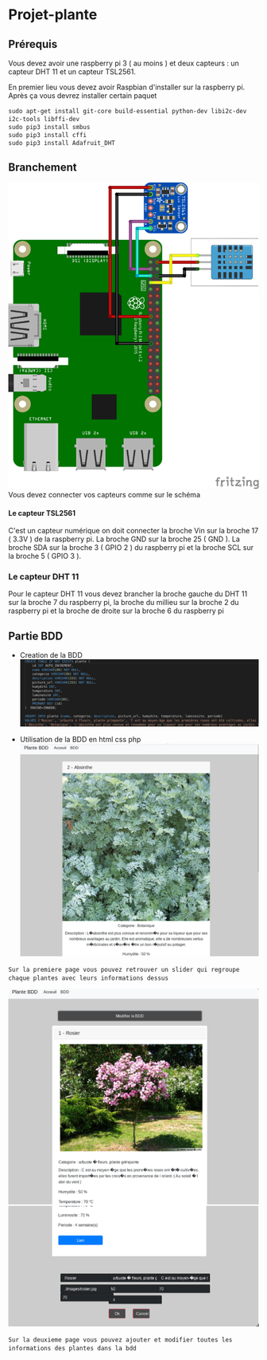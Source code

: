 # Projet-plante

## Prérequis
Vous devez avoir une raspberry pi 3 ( au moins ) et deux capteurs : un capteur DHT 11 et un capteur TSL2561.

En premier lieu vous devez avoir Raspbian d'installer sur la raspberry pi. Après ça vous devrez installer certain paquet
```
sudo apt-get install git-core build-essential python-dev libi2c-dev i2c-tools libffi-dev
sudo pip3 install smbus
sudo pip3 install cffi
sudo pip3 install Adafruit_DHT
```
## Branchement
![picture](/Programme/branchements.png)
Vous devez connecter vos capteurs comme sur le schéma

#### Le capteur TSL2561 
C'est un capteur numérique on doit connecter la broche Vin sur la broche 17 ( 3.3V )  de la raspberry pi. La broche GND sur la broche 25 ( GND ). La broche SDA sur la broche 3 ( GPIO 2 ) du raspberry pi et la broche SCL sur la broche 5 ( GPIO 3 ).
### Le capteur DHT 11
Pour le capteur DHT 11 vous devez brancher la broche gauche du DHT 11 sur la broche 7 du raspberry pi, la broche du millieu sur la broche 2 du raspberry pi et la broche de droite sur la broche 6 du raspberry pi


## Partie BDD

 - Creation de la BDD
 ![picture](/bdd.png)
 
 - Utilisation de la BDD en html css php
 ![picture](/accueil.png)
 
 `Sur la premiere page vous pouvez retrouver un slider qui regroupe chaque plantes avec leurs informations dessus `
 
 ![picture](/bdd1.png)
 ![picture](/bdd2.png)
 
 `Sur la deuxieme page vous pouvez ajouter et modifier toutes les informations des plantes dans la bdd `
